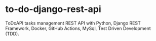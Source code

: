 # to-do-django-rest-api
ToDoAPI tasks management REST API with Python, Django REST Framework, Docker, GitHub Actions, MySql, Test Driven Development (TDD).
